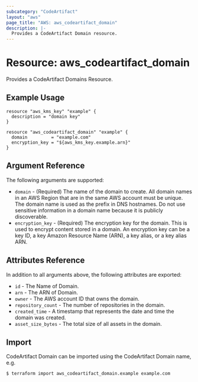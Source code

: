 ```yaml
---
subcategory: "CodeArtifact"
layout: "aws"
page_title: "AWS: aws_codeartifact_domain"
description: |-
  Provides a CodeArtifact Domain resource.
---
```


# Resource: aws_codeartifact_domain

Provides a CodeArtifact Domains Resource.

## Example Usage

```hcl
resource "aws_kms_key" "example" {
  description = "domain key"
}

resource "aws_codeartifact_domain" "example" {
  domain         = "example.com"
  encryption_key = "${aws_kms_key.example.arn}"
}
```

## Argument Reference

The following arguments are supported:

* `domain` - (Required) The name of the domain to create. All domain names in an AWS Region that are in the same AWS account must be unique. The domain name is used as the prefix in DNS hostnames. Do not use sensitive information in a domain name because it is publicly discoverable.
* `encryption_key` - (Required) The encryption key for the domain. This is used to encrypt content stored in a domain. An encryption key can be a key ID, a key Amazon Resource Name (ARN), a key alias, or a key alias ARN.

## Attributes Reference

In addition to all arguments above, the following attributes are exported:

* `id` - The Name of Domain.
* `arn` - The ARN of Domain.
* `owner` - The AWS account ID that owns the domain.
* `repository_count` - The number of repositories in the domain.
* `created_time` - A timestamp that represents the date and time the domain was created.
* `asset_size_bytes` - The total size of all assets in the domain.

## Import

CodeArtifact Domain can be imported using the CodeArtifact Domain name, e.g.

```
$ terraform import aws_codeartifact_domain.example example.com
```
